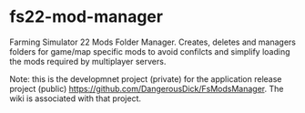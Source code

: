 # fs22-mod-manager
Farming Simulator 22 Mods Folder Manager. Creates, deletes and managers folders for game/map specific mods to avoid confilcts and simplify loading the mods required by multiplayer servers.

Note: this is the developmnet project (private) for the application release project (public) https://github.com/DangerousDick/FsModsManager. The wiki is associated with that project.
